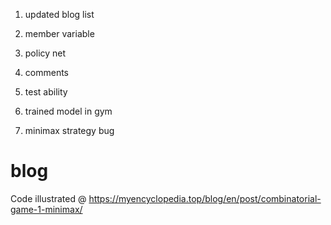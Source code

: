 1. updated blog list
2. member variable
4. policy net
5. comments


10. test ability
11. trained model in gym

20. minimax strategy bug


# blog
Code illustrated @ https://myencyclopedia.top/blog/en/post/combinatorial-game-1-minimax/

